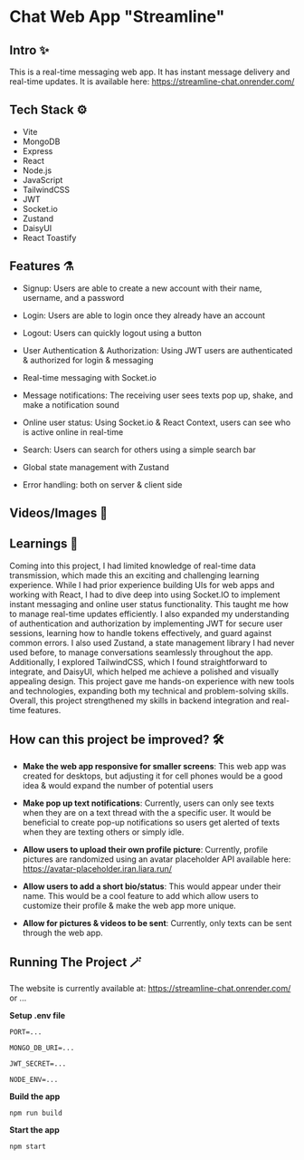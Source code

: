 # Chat Web App "Streamline"

## Intro ✨

This is a real-time messaging web app. It has instant message delivery and real-time updates. It is available here: <https://streamline-chat.onrender.com/>

## Tech Stack ⚙️

- Vite
- MongoDB
- Express
- React
- Node.js
- JavaScript
- TailwindCSS
- JWT
- Socket.io
- Zustand
- DaisyUI
- React Toastify


## Features ⚗️

* Signup: Users are able to create a new account with their name, username, and a password

* Login: Users are able to login once they already have an account

* Logout: Users can quickly logout using a button

* User Authentication & Authorization: Using JWT users are authenticated & authorized for login & messaging
  
* Real-time messaging with Socket.io
 
* Message notifications: The receiving user sees texts pop up, shake, and make a notification sound
   
* Online user status: Using Socket.io & React Context, users can see who is active online in real-time
  
* Search: Users can search for others using a simple search bar

* Global state management with Zustand

* Error handling: both on server & client side


## Videos/Images 🫧


## Learnings 📖

Coming into this project, I had limited knowledge of real-time data transmission, which made this an exciting and challenging learning experience. While I had prior experience building UIs for web apps and working with React, I had to dive deep into using Socket.IO to implement instant messaging and online user status functionality. This taught me how to manage real-time updates efficiently. I also expanded my understanding of authentication and authorization by implementing JWT for secure user sessions, learning how to handle tokens effectively, and guard against common errors. I also used Zustand, a state management library I had never used before, to manage conversations seamlessly throughout the app. Additionally, I explored TailwindCSS, which I found straightforward to integrate, and DaisyUI, which helped me achieve a polished and visually appealing design. This project gave me hands-on experience with new tools and technologies, expanding both my technical and problem-solving skills. Overall, this project strengthened my skills in backend integration and real-time features. 


## How can this project be improved? 🛠️

* **Make the web app responsive for smaller screens**: This web app was created for desktops, but adjusting it for cell phones would be a good idea & would expand the number of potential users

* **Make pop up text notifications**: Currently, users can only see texts when they are on a text thread with the a specific user. It would be beneficial to create pop-up notifications so users get alerted of texts when they are texting others or simply idle.

* **Allow users to upload their own profile picture**: Currently, profile pictures are randomized using an avatar placeholder API available here: <https://avatar-placeholder.iran.liara.run/>

* **Allow users to add a short bio/status**: This would appear under their name. This would be a cool feature to add which allow users to customize their profile & make the web app more unique.

* **Allow for pictures & videos to be sent**: Currently, only texts can be sent through the web app.


## Running The Project 🪄

The website is currently available at: <https://streamline-chat.onrender.com/> or ...

**Setup .env file**
````
PORT=...

MONGO_DB_URI=...

JWT_SECRET=...

NODE_ENV=...
````

**Build the app**

````
npm run build
````

**Start the app**
````
npm start
````
